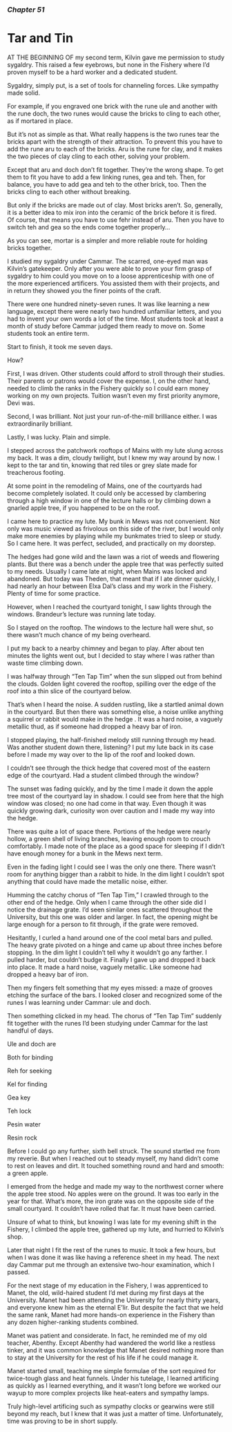 ### *Chapter 51*

# Tar and Tin

AT THE BEGINNING OF my second term, Kilvin gave me permission to study sygaldry. This raised a few eyebrows, but none in the Fishery where I’d proven myself to be a hard worker and a dedicated student.

Sygaldry, simply put, is a set of tools for channeling forces. Like sympathy made solid.

For example, if you engraved one brick with the rune ule and another with the rune doch, the two runes would cause the bricks to cling to each other, as if mortared in place.

But it’s not as simple as that. What really happens is the two runes tear the bricks apart with the strength of their attraction. To prevent this you have to add the rune aru to each of the bricks. Aru is the rune for clay, and it makes the two pieces of clay cling to each other, solving your problem.

Except that aru and doch don’t fit together. They’re the wrong shape. To get them to fit you have to add a few linking runes, gea and teh. Then, for balance, you have to add gea and teh to the other brick, too. Then the bricks cling to each other without breaking.

But only if the bricks are made out of clay. Most bricks aren’t. So, generally, it is a better idea to mix iron into the ceramic of the brick before it is fired. Of course, that means you have to use fehr instead of aru. Then you have to switch teh and gea so the ends come together properly…

As you can see, mortar is a simpler and more reliable route for holding bricks together.

I studied my sygaldry under Cammar. The scarred, one-eyed man was Kilvin’s gatekeeper. Only after you were able to prove your firm grasp of sygaldry to him could you move on to a loose apprenticeship with one of the more experienced artificers. You assisted them with their projects, and in return they showed you the finer points of the craft.

There were one hundred ninety-seven runes. It was like learning a new language, except there were nearly two hundred unfamiliar letters, and you had to invent your own words a lot of the time. Most students took at least a month of study before Cammar judged them ready to move on. Some students took an entire term.

Start to finish, it took me seven days.

How?

First, I was driven. Other students could afford to stroll through their studies. Their parents or patrons would cover the expense. I, on the other hand, needed to climb the ranks in the Fishery quickly so I could earn money working on my own projects. Tuition wasn’t even my first priority anymore, Devi was.

Second, I was brilliant. Not just your run-of-the-mill brilliance either. I was extraordinarily brilliant.

Lastly, I was lucky. Plain and simple.

I stepped across the patchwork rooftops of Mains with my lute slung across my back. It was a dim, cloudy twilight, but I knew my way around by now. I kept to the tar and tin, knowing that red tiles or grey slate made for treacherous footing.

At some point in the remodeling of Mains, one of the courtyards had become completely isolated. It could only be accessed by clambering through a high window in one of the lecture halls or by climbing down a gnarled apple tree, if you happened to be on the roof.

I came here to practice my lute. My bunk in Mews was not convenient. Not only was music viewed as frivolous on this side of the river, but I would only make more enemies by playing while my bunkmates tried to sleep or study. So I came here. It was perfect, secluded, and practically on my doorstep.

The hedges had gone wild and the lawn was a riot of weeds and flowering plants. But there was a bench under the apple tree that was perfectly suited to my needs. Usually I came late at night, when Mains was locked and abandoned. But today was Theden, that meant that if I ate dinner quickly, I had nearly an hour between Elxa Dal’s class and my work in the Fishery. Plenty of time for some practice.

However, when I reached the courtyard tonight, I saw lights through the windows. Brandeur’s lecture was running late today.

So I stayed on the rooftop. The windows to the lecture hall were shut, so there wasn’t much chance of my being overheard.

I put my back to a nearby chimney and began to play. After about ten minutes the lights went out, but I decided to stay where I was rather than waste time climbing down.

I was halfway through “Ten Tap Tim” when the sun slipped out from behind the clouds. Golden light covered the rooftop, spilling over the edge of the roof into a thin slice of the courtyard below.

That’s when I heard the noise. A sudden rustling, like a startled animal down in the courtyard. But then there was something else, a noise unlike anything a squirrel or rabbit would make in the hedge . It was a hard noise, a vaguely metallic thud, as if someone had dropped a heavy bar of iron.

I stopped playing, the half-finished melody still running through my head. Was another student down there, listening? I put my lute back in its case before I made my way over to the lip of the roof and looked down.

I couldn’t see through the thick hedge that covered most of the eastern edge of the courtyard. Had a student climbed through the window?

The sunset was fading quickly, and by the time I made it down the apple tree most of the courtyard lay in shadow. I could see from here that the high window was closed; no one had come in that way. Even though it was quickly growing dark, curiosity won over caution and I made my way into the hedge.

There was quite a lot of space there. Portions of the hedge were nearly hollow, a green shell of living branches, leaving enough room to crouch comfortably. I made note of the place as a good space for sleeping if I didn’t have enough money for a bunk in the Mews next term.

Even in the fading light I could see I was the only one there. There wasn’t room for anything bigger than a rabbit to hide. In the dim light I couldn’t spot anything that could have made the metallic noise, either.

Humming the catchy chorus of “Ten Tap Tim,” I crawled through to the other end of the hedge. Only when I came through the other side did I notice the drainage grate. I’d seen similar ones scattered throughout the University, but this one was older and larger. In fact, the opening might be large enough for a person to fit through, if the grate were removed.

Hesitantly, I curled a hand around one of the cool metal bars and pulled. The heavy grate pivoted on a hinge and came up about three inches before stopping. In the dim light I couldn’t tell why it wouldn’t go any farther. I pulled harder, but couldn’t budge it. Finally I gave up and dropped it back into place. It made a hard noise, vaguely metallic. Like someone had dropped a heavy bar of iron.

Then my fingers felt something that my eyes missed: a maze of grooves etching the surface of the bars. I looked closer and recognized some of the runes I was learning under Cammar: ule and doch.

Then something clicked in my head. The chorus of “Ten Tap Tim” suddenly fit together with the runes I’d been studying under Cammar for the last handful of days.

Ule and doch are

Both for binding

Reh for seeking

Kel for finding

Gea key

Teh lock

Pesin water

Resin rock

Before I could go any further, sixth bell struck. The sound startled me from my reverie. But when I reached out to steady myself, my hand didn’t come to rest on leaves and dirt. It touched something round and hard and smooth: a green apple.

I emerged from the hedge and made my way to the northwest corner where the apple tree stood. No apples were on the ground. It was too early in the year for that. What’s more, the iron grate was on the opposite side of the small courtyard. It couldn’t have rolled that far. It must have been carried.

Unsure of what to think, but knowing I was late for my evening shift in the Fishery, I climbed the apple tree, gathered up my lute, and hurried to Kilvin’s shop.

Later that night I fit the rest of the runes to music. It took a few hours, but when I was done it was like having a reference sheet in my head. The next day Cammar put me through an extensive two-hour examination, which I passed.

For the next stage of my education in the Fishery, I was apprenticed to Manet, the old, wild-haired student I’d met during my first days at the University. Manet had been attending the University for nearly thirty years, and everyone knew him as the eternal E’lir. But despite the fact that we held the same rank, Manet had more hands-on experience in the Fishery than any dozen higher-ranking students combined.

Manet was patient and considerate. In fact, he reminded me of my old teacher, Abenthy. Except Abenthy had wandered the world like a restless tinker, and it was common knowledge that Manet desired nothing more than to stay at the University for the rest of his life if he could manage it.

Manet started small, teaching me simple formulae of the sort required for twice-tough glass and heat funnels. Under his tutelage, I learned artificing as quickly as I learned everything, and it wasn’t long before we worked our wayup to more complex projects like heat-eaters and sympathy lamps.

Truly high-level artificing such as sympathy clocks or gearwins were still beyond my reach, but I knew that it was just a matter of time. Unfortunately, time was proving to be in short supply.
